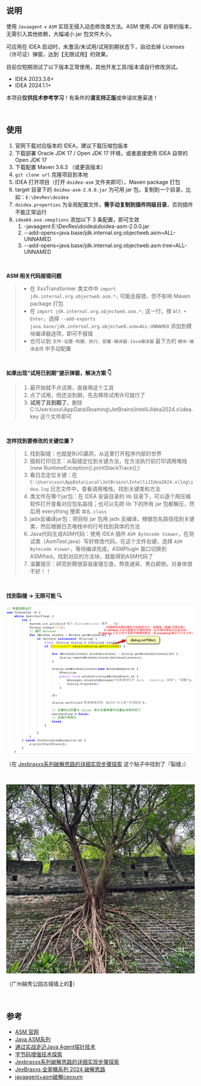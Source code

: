 ## 说明

使用 `Javaagent` + `ASM` 实现无侵入动态修改类方法。ASM 使用 JDK 自带的版本，无需引入其他依赖，大幅减小 jar 包文件大小。

可应用在 IDEA 启动时，未激活/未试用/试用到期状态下，自动去掉 Licenses（许可证）弹窗，达到【无限试用】的效果。

目前仅短期测试了以下版本正常使用，其他开发工具/版本请自行修改测试。
- IDEA 2023.3.6+
- IDEA 2024.1.1+



本项目**仅供技术参考学习**！有条件的**请支持正版**或申请优惠渠道！



<br/>

## 使用

1. 官网下载对应版本的 IDEA，建议下载压缩包版本
2. 下载部署 Oracle JDK 17 / Open JDK 17 环境，或者直接使用 IDEA 自带的 Open JDK 17
3. 下载配置 Maven 3.6.3 （或更高版本）
4. `git clone url` 克隆项目到本地
5. IDEA 打开项目（打开 `doidea-asm` 文件夹即可），Maven package 打包
6. target 目录下的 `doidea-asm-2.0.0.jar` 为可用 jar 包，复制到一个目录，比如：`E:\DevRes\doidea`
7. `doidea.properties` 为全局配置文件，**需手动复制到插件同级目录**，否则插件不能正常运行
8. `idea64.exe.vmoptions` 添加以下 3 条配置，即可生效
   1. -javaagent:E:\DevRes\doidea\doidea-asm-2.0.0.jar
   2. --add-opens=java.base/jdk.internal.org.objectweb.asm=ALL-UNNAMED
   3. --add-opens=java.base/jdk.internal.org.objectweb.asm.tree=ALL-UNNAMED


<br/>

**ASM 相关代码报错问题**

> - 在 XxxTransformer 类文件中 `import jdk.internal.org.objectweb.asm.*;` 可能会报错，但不影响 Maven package 打包
> - 在 `import jdk.internal.org.objectweb.asm.*;` 这一行，按 `Alt + Enter`，选择 `--add-exports java.base/jdk.internal.org.objectweb.asm=ALL-UNNAMED` 添加到模块编译器选项，即可不报错
> - 也可以到 `文件-设置-构建、执行、部署-编译器-Java编译器` 最下方的 `模块-编译选项` 中手动配置

<br/>

**如果出现“试用已到期”提示弹窗，解决方案 👇**

> 1. 最开始就不点试用，直接用这个工具
> 2. 点了试用，但还没到期，先去移除试用许可就行了
> 3. **试用了且到期了**，删除 C:\Users\xxx\AppData\Roaming\JetBrains\IntelliJIdea2024.x\idea.key 这个文件即可


<br/>

**怎样找到要修改的关键位置？**

> 1. 找到裂缝：也就是BUG漏洞，从这里打开程序内部的世界
> 2. 插桩打印日志：从裂缝定位到关键方法，在方法执行前打印调用堆栈(new RuntimeException().printStackTrace();)
> 3. 看日志定位关键：在 `C:\Users\xxx\AppData\Local\JetBrains\IntelliJIdea2024.x\log\idea.log` 日志文件中，查看调用堆栈，找到关键类和方法
> 4. 类文件在哪个jar包：在 IDEA 安装目录的 lib 目录下，可以逐个用压缩软件打开查看对应包名路径；也可以先把 lib 下的所有 jar 包都解压，然后用 everything 搜索 `类名.class`
> 5. jadx反编译jar包：把目标 jar 包用 jadx 反编译，根据包名路径找到关键类，然后根据日志堆栈中的行号找到具体的方法
> 6. Java代码生成ASM代码：使用 IDEA 插件 `ASM Bytecode Viewer`，在测试类（AsmTest.java）写好修改代码，在这个文件右键，选择 `ASM Bytecode Viewer`，等待编译完成，ASMPlugin 窗口切换到 ASMified，找到对应的方法块，就能得到ASM代码了
> 7. 温馨提示：研究折腾很容易废寝忘食，熬夜通宵、黑白颠倒，对身体很不好！！

<br/>

**找到裂缝 -> 无限可能 🔍**

![找到破解的裂缝](src/main/resources/images/找到破解的裂缝.png)

（在 [Jexbraxxs系列破解思路的详细实现步骤探索](https://www.52pojie.cn/thread-1921814-1-1.html) 这个贴子中找到了『裂缝』）

<br/>

![墙缝-大树-裂缝-无限可能-2](src/main/resources/images/墙缝-大树-裂缝-无限可能-2.jpg)

（广州越秀公园古城墙上的🌳）



<br/>

## 参考

- [ASM 官网](https://asm.ow2.io/)
- [Java ASM系列](https://lsieun.github.io/java/asm/)
- [通过实战走近Java Agent探针技术](https://juejin.cn/post/7025410644463583239)
- [字节码增强技术探索](https://tech.meituan.com/2019/09/05/java-bytecode-enhancement.html)
- [Jexbraxxs系列破解思路的详细实现步骤探索](https://www.52pojie.cn/thread-1921814-1-1.html)
- [JexBraxxs 全家桶系列 2024 破解思路](https://www.52pojie.cn/thread-1919098-1-1.html)
- [javaagent+asm破解cexxum](https://www.cnblogs.com/alinainai/p/12188496.html)

<br/>
